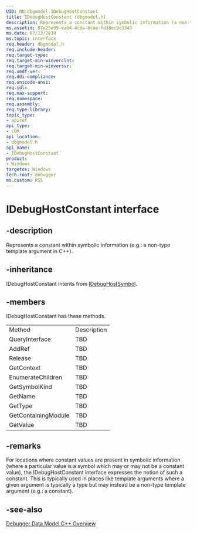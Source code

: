 ```yaml
---
UID: NN:dbgmodel.IDebugHostConstant
title: IDebugHostConstant (dbgmodel.h)
description: Represents a constant within symbolic information (a non-type template argument in C++).
ms.assetid: 87e25e99-ea64-4cda-8cae-fd38ec9c3343
ms.date: 07/13/2018
ms.topic: interface
req.header: dbgmodel.h
req.include-header:
req.target-type:
req.target-min-winverclnt:
req.target-min-winversvr:
req.umdf-ver:
req.ddi-compliance:
req.unicode-ansi:
req.idl:
req.max-support:
req.namespace:
req.assembly:
req.type-library: 
topic_type: 
- apiref
api_type: 
- COM
api_location: 
- dbgmodel.h
api_name: 
- IDebugHostConstant
product:
- Windows
targetos: Windows
tech.root: debugger
ms.custom: RS5
---
```


# IDebugHostConstant interface

## -description

Represents a constant within symbolic information (e.g.: a non-type template argument in C++).


## -inheritance
IDebugHostConstant interits from [IDebugHostSymbol](nn-dbgmodel-idebughostsymbol.md). 
## -members

<p>IDebugHostConstant has these methods.</p>
<table>
	<tr>
		<td>Method</td>
		<td>Description</td>
	</tr>
	<tr>
		<td>QueryInterface</td>
		<td>TBD</td>
	</tr>
	<tr>
		<td>AddRef</td>
		<td>TBD</td>
	</tr>
	<tr>
		<td>Release</td>
		<td>TBD</td>
	</tr>
	<tr>
		<td>GetContext</td>
		<td>TBD</td>
	</tr>
	<tr>
		<td>EnumerateChildren</td>
		<td>TBD</td>
	</tr>
	<tr>
		<td>GetSymbolKind</td>
		<td>TBD</td>
	</tr>
	<tr>
		<td>GetName</td>
		<td>TBD</td>
	</tr>
	<tr>
		<td>GetType</td>
		<td>TBD</td>
	</tr>
	<tr>
		<td>GetContainingModule</td>
		<td>TBD</td>
	</tr>
	<tr>
		<td>GetValue</td>
		<td>TBD</td>
	</tr>
</table>

## -remarks

For locations where constant values are present in symbolic information (where a particular value is a symbol which may or may not be a constant value), the IDebugHostConstant interface expresses the notion of such a constant. This is typically used in places like template arguments where a given argument is typically a type but may instead be a non-type template argument (e.g.: a constant). 

## -see-also

[Debugger Data Model C++ Overview](https://docs.microsoft.com/windows-hardware/drivers/debugger/data-model-cpp-overview)
